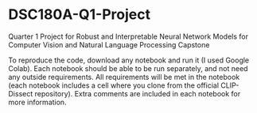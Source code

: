 # DSC180A-Q1-Project
Quarter 1 Project for Robust and Interpretable Neural Network Models for Computer Vision and Natural Language Processing Capstone

To reproduce the code, download any notebook and run it (I used Google Colab). Each notebook should be able to be run separately, and not need any outside requirements. All requirements will be met in the notebook (each notebook includes a cell where you clone from the official CLIP-Dissect repository). Extra comments are included in each notebook for more information.
